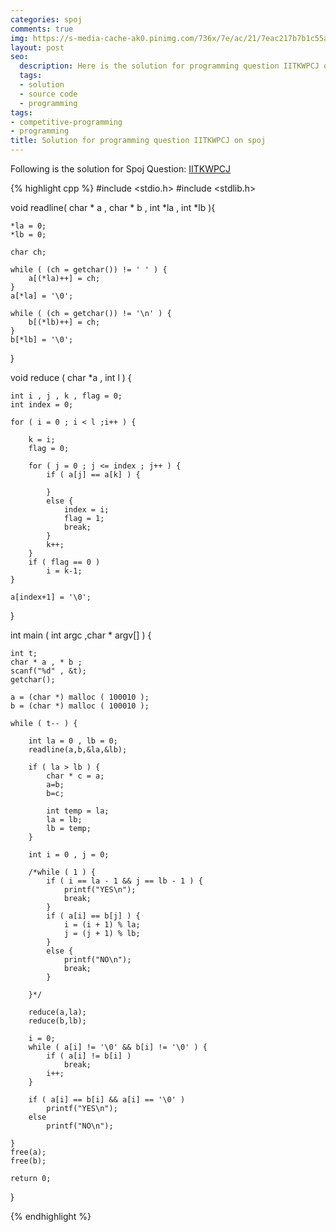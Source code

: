 ```yaml
---
categories: spoj
comments: true
img: https://s-media-cache-ak0.pinimg.com/736x/7e/ac/21/7eac217b7b1c55ab7fd56758e4e181be.jpg
layout: post
seo:
  description: Here is the solution for programming question IITKWPCJ on spoj
  tags:
  - solution
  - source code
  - programming
tags:
- competitive-programming
- programming
title: Solution for programming question IITKWPCJ on spoj
---
```


Following is the solution for Spoj Question: [IITKWPCJ](http://www.spoj.com/problems/IITKWPCJ/)

{% highlight cpp %}
#include <stdio.h>
#include <stdlib.h>

void readline( char * a , char * b , int *la , int *lb ){
	
	*la = 0;
	*lb = 0;

	char ch;

	while ( (ch = getchar()) != ' ' ) {
		a[(*la)++] = ch;
	}
	a[*la] = '\0';

	while ( (ch = getchar()) != '\n' ) {
		b[(*lb)++] = ch;
	}
	b[*lb] = '\0';

}

void reduce ( char *a , int l ) {

	int i , j , k , flag = 0;
	int index = 0;

	for ( i = 0 ; i < l ;i++ ) {

		k = i;
		flag = 0;

		for ( j = 0 ; j <= index ; j++ ) {
			if ( a[j] == a[k] ) {

			}
			else {
				index = i;
				flag = 1;
				break;
			}
			k++;
		}
		if ( flag == 0 )
			i = k-1;
	}

	a[index+1] = '\0';
}

int main ( int argc ,char * argv[] ) {

	int t;
	char * a , * b ;
	scanf("%d" , &t);
	getchar();

	a = (char *) malloc ( 100010 );
	b = (char *) malloc ( 100010 );

	while ( t-- ) {

		int la = 0 , lb = 0;
		readline(a,b,&la,&lb);

		if ( la > lb ) {
			char * c = a;
			a=b;
			b=c;

			int temp = la;
			la = lb;
			lb = temp;
		}

		int i = 0 , j = 0;

		/*while ( 1 ) {
			if ( i == la - 1 && j == lb - 1 ) {
				printf("YES\n");
				break;
			}
			if ( a[i] == b[j] ) {
				i = (i + 1) % la;
				j = (j + 1) % lb;
			}
			else {
				printf("NO\n");
				break;
			}

		}*/

		reduce(a,la);
		reduce(b,lb);

		i = 0;
		while ( a[i] != '\0' && b[i] != '\0' ) {
			if ( a[i] != b[i] )
				break;
			i++;
		}

		if ( a[i] == b[i] && a[i] == '\0' )
			printf("YES\n");
		else
			printf("NO\n");

	}
	free(a);
	free(b);

	return 0;
}

{% endhighlight %}